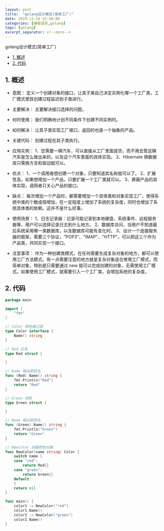 ```yaml
---
layout: post
title:  "golang设计模式(简单工厂)"
date: 2019-12-10 15:58:00 
categories: [编程语言,golang]
tags: [golang]
excerpt_separator: <!--more-->
---
```

golang设计模式(简单工厂)
<!--more-->

<!-- @import "[TOC]" {cmd="toc" depthFrom=1 depthTo=6 orderedList=false} -->

<!-- code_chunk_output -->

- [1. 概述](#1-概述)
- [2. 代码](#2-代码)

<!-- /code_chunk_output -->


## 1. 概述

* 意图：
定义一个创建对象的接口，让其子类自己决定实例化哪一个工厂类，工厂模式使其创建过程延迟到子类进行。

* 主要解决：
主要解决接口选择的问题。

* 何时使用：
我们明确地计划不同条件下创建不同实例时。

* 如何解决：
让其子类实现工厂接口，返回的也是一个抽象的产品。

* 关键代码：
创建过程在其子类执行。

* 应用实例： 
1、您需要一辆汽车，可以直接从工厂里面提货，而不用去管这辆汽车是怎么做出来的，以及这个汽车里面的具体实现。 
2、Hibernate 换数据库只需换方言和驱动就可以。

* 优点： 
1、一个调用者想创建一个对象，只要知道其名称就可以了。 
2、扩展性高，如果想增加一个产品，只要扩展一个工厂类就可以。 3、屏蔽产品的具体实现，调用者只关心产品的接口。

* 缺点：
每次增加一个产品时，都需要增加一个具体类和对象实现工厂，使得系统中类的个数成倍增加，在一定程度上增加了系统的复杂度，同时也增加了系统具体类的依赖。这并不是什么好事。

* 使用场景： 
1、日志记录器：记录可能记录到本地硬盘、系统事件、远程服务器等，用户可以选择记录日志到什么地方。 
2、数据库访问，当用户不知道最后系统采用哪一类数据库，以及数据库可能有变化时。
3、设计一个连接服务器的框架，需要三个协议，"POP3"、"IMAP"、"HTTP"，可以把这三个作为产品类，共同实现一个接口。

* 注意事项：
作为一种创建类模式，在任何需要生成复杂对象的地方，都可以使用工厂方法模式。有一点需要注意的地方就是复杂对象适合使用工厂模式，而简单对象，特别是只需要通过 new 就可以完成创建的对象，无需使用工厂模式。如果使用工厂模式，就需要引入一个工厂类，会增加系统的复杂度。

## 2. 代码

```go
package main

import (
	"fmt"
)

// Color 颜色接口类
type Color interface {
	Name() string
}

// Red 红色
type Red struct {

}

// Name 输出颜色名
func (Red) Name() string {
	fmt.Println("Red")
	return "Red"
}

// Green 绿色
type Green struct {

}

// Name 输出颜色名
func (Green) Name() string {
	fmt.Println("Green")
	return "Green"
}

// NewColor 创建颜色对象
func NewColor(name string) Color {
	switch name {
	case "red":
		return Red{}
	case "green":
		return Green{}
	default:
	}
	return nil
}

func main() {
	color1 := NewColor("red")
	color1.Name()
	color2 := NewColor("green")
	color2.Name()
}

```